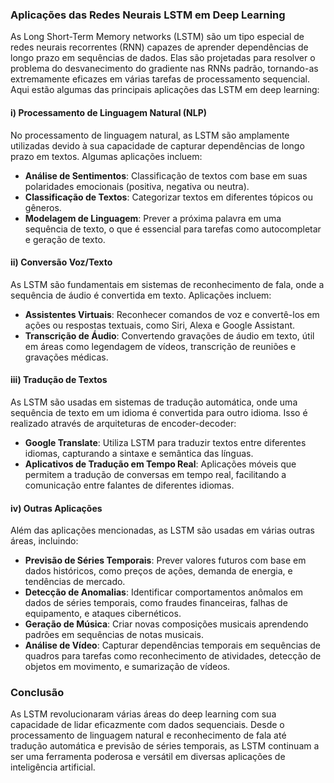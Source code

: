 ### Aplicações das Redes Neurais LSTM em Deep Learning

As Long Short-Term Memory networks (LSTM) são um tipo especial de redes neurais recorrentes (RNN) capazes de aprender dependências de longo prazo em sequências de dados. Elas são projetadas para resolver o problema do desvanecimento do gradiente nas RNNs padrão, tornando-as extremamente eficazes em várias tarefas de processamento sequencial. Aqui estão algumas das principais aplicações das LSTM em deep learning:

#### i) Processamento de Linguagem Natural (NLP)

No processamento de linguagem natural, as LSTM são amplamente utilizadas devido à sua capacidade de capturar dependências de longo prazo em textos. Algumas aplicações incluem:

- **Análise de Sentimentos**: Classificação de textos com base em suas polaridades emocionais (positiva, negativa ou neutra).
- **Classificação de Textos**: Categorizar textos em diferentes tópicos ou gêneros.
- **Modelagem de Linguagem**: Prever a próxima palavra em uma sequência de texto, o que é essencial para tarefas como autocompletar e geração de texto.

#### ii) Conversão Voz/Texto

As LSTM são fundamentais em sistemas de reconhecimento de fala, onde a sequência de áudio é convertida em texto. Aplicações incluem:

- **Assistentes Virtuais**: Reconhecer comandos de voz e convertê-los em ações ou respostas textuais, como Siri, Alexa e Google Assistant.
- **Transcrição de Áudio**: Convertendo gravações de áudio em texto, útil em áreas como legendagem de vídeos, transcrição de reuniões e gravações médicas.

#### iii) Tradução de Textos

As LSTM são usadas em sistemas de tradução automática, onde uma sequência de texto em um idioma é convertida para outro idioma. Isso é realizado através de arquiteturas de encoder-decoder:

- **Google Translate**: Utiliza LSTM para traduzir textos entre diferentes idiomas, capturando a sintaxe e semântica das línguas.
- **Aplicativos de Tradução em Tempo Real**: Aplicações móveis que permitem a tradução de conversas em tempo real, facilitando a comunicação entre falantes de diferentes idiomas.

#### iv) Outras Aplicações

Além das aplicações mencionadas, as LSTM são usadas em várias outras áreas, incluindo:

- **Previsão de Séries Temporais**: Prever valores futuros com base em dados históricos, como preços de ações, demanda de energia, e tendências de mercado.
- **Detecção de Anomalias**: Identificar comportamentos anômalos em dados de séries temporais, como fraudes financeiras, falhas de equipamento, e ataques cibernéticos.
- **Geração de Música**: Criar novas composições musicais aprendendo padrões em sequências de notas musicais.
- **Análise de Vídeo**: Capturar dependências temporais em sequências de quadros para tarefas como reconhecimento de atividades, detecção de objetos em movimento, e sumarização de vídeos.

### Conclusão

As LSTM revolucionaram várias áreas do deep learning com sua capacidade de lidar eficazmente com dados sequenciais. Desde o processamento de linguagem natural e reconhecimento de fala até tradução automática e previsão de séries temporais, as LSTM continuam a ser uma ferramenta poderosa e versátil em diversas aplicações de inteligência artificial.
